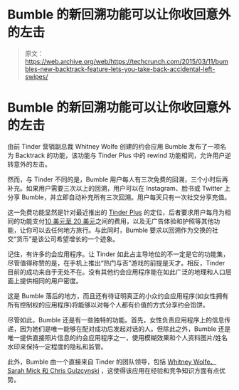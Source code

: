 # Bumble 的新回溯功能可以让你收回意外的左击

> 原文：<https://web.archive.org/web/https://techcrunch.com/2015/03/11/bumbles-new-backtrack-feature-lets-you-take-back-accidental-left-swipes/>

# Bumble 的新回溯功能可以让你收回意外的左击

由前 Tinder 营销副总裁 Whitney Wolfe 创建的约会应用 Bumble 发布了一项名为 Backtrack 的功能，该功能与 Tinder Plus 中的 rewind 功能相同，允许用户逆转意外的左击。

然而，与 Tinder 不同的是，Bumble 用户每人有三次免费的回溯，三个小时后再补充。如果用户需要三次以上的回溯，用户可以在 Instagram、脸书或 Twitter 上分享 Bumble，并立即自动补充所有三次回溯。用户每天只有一次社交分享充值。

这一免费功能显然是针对最近推出的 [Tinder Plus](https://web.archive.org/web/20230312173701/https://techcrunch.com/2015/02/02/tinder-plus-the-paid-version-featuring-an-undo-button-and-more-arrives-in-u-s-next-month/#Jzgs0C:mxRZ) 的定位，后者要求用户每月为相同的功能支付[10 美元至 20 美元](https://web.archive.org/web/20230312173701/https://techcrunch.com/2015/03/02/new-tinder-charges-whatever-it-wants/#Jzgs0C:it3e)之间的费用，以及无广告体验和护照等其他功能，让你可以去任何地方旅行。与此同时，Bumble 要求以回溯作为交换的社交“货币”是该公司希望增长的一个迹象。

记住，有许多约会应用程序。让 Tinder 如此占主导地位的不一定是它的功能集，尽管值得称赞的是，在手机上推出“热门与否”游戏的前提是天才。相反，Tinder 目前的成功来自于无处不在。没有其他约会应用程序能在如此广泛的地理和人口层面上提供相同的用户密度。

这是 Bumble 落后的地方，而且还有待证明真正的小众约会应用程序(如女性拥有所有控制权的应用程序)将能够以对每个人都有价值的方式分享约会馅饼。

尽管如此，Bumble 还是有一些独特的功能。首先，女性负责应用程序上的信息传递，因为她们是唯一能够在配对成功后发起对话的人。但除此之外，Bumble 还是唯一提供直接照片信息的约会应用程序之一，使用模糊效果和个人资料图片/姓名水印来保持一定程度的隐私和监管。

此外，Bumble 由一个直接来自 Tinder 的团队领导，包括 [Whitney Wolfe、Sarah Mick 和 Chris Gulzcynski](https://web.archive.org/web/20230312173701/https://techcrunch.com/2014/11/23/whitney-wolfe-other-former-tinder-employees-to-launch-direct-competitor-called-bumble/) ，这使得该应用在经验和竞争知识方面有点优势。